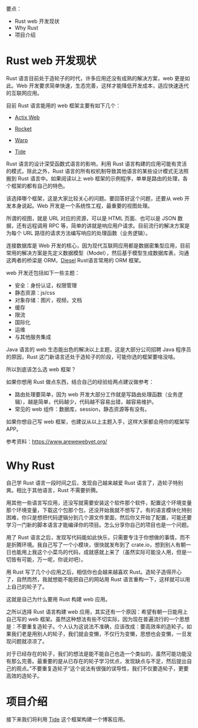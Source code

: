 要点：

- Rust web 开发现状
- Why Rust
- 项目介绍



# Rust web 开发现状

Rust 语言目前处于造轮子的时代，许多应用还没有成熟的解决方案，web 更是如此。Web 开发要求简单快速，生态完善，这样才能降低开发成本，适应快速迭代的互联网应用。

目前 Rust 语言能用的 web 框架主要有如下几个：

- [Actix Web](https://actix.rs/)
- [Rocket](https://rocket.rs/)

- [Warp](https://github.com/seanmonstar/warp)
- [Tide](https://github.com/http-rs/tide)

Rust 语言的设计深受函数式语言的影响，利用 Rust 语言构建的应用可能有灵活的模式，除此之外，Rust 语言的所有权机制导致其他语言的某些设计模式无法照搬到 Rust 语言中。如果阅读以上 web 框架的示例程序，单单是路由的处理，各个框架的都有自己的特色。

该选择哪个框架，这是大家比较关心的问题。要回答好这个问题，还要从 web 开发本身说起。Web 开发是一个系统性工程，最重要的视图处理。

所谓的视图，就是 URL 对应的资源，可以是 HTML 页面、也可以是 JSON 数据，还有远程调用 RPC 等，简单的讲就是响应用户请求。目前流行的解决方案是为每个 URL 路径的请求方法编写响应的处理函数（业务逻辑）。

连接数据库是 Web 开发的核心，因为现代互联网应用都是数据密集型应用，目前常用的解决方案是先定义数据模型（Model），然后基于模型生成数据库表，沟通这两者的桥梁是 ORM，[Diesel](https://diesel.rs/) Rust语言常用的 ORM 框架。

web 开发还包括如下一些主题：

- 安全：身份认证，权限管理
- 静态资源：js/css
- 对象存储：图片，视频，文档
- 缓存
- 限流
- 国际化
- 运维
- 与其他服务集成

Java 语言的 web 生态能出色的解决以上主题，这是大部分公司招聘 Java 程序员的原因，Rust 这门新语言还处于造轮子的阶段，可能你选的框架要啥没啥。

所以到底该怎么选 web 框架？

如果你想用 Rust 做点东西，结合自己的经验给两点建议做参考：

- 路由处理要简单，因为 web 开发大部分工作就是写路由处理函数（业务逻辑），越是简单，代码越少，代码越不容易出错，越容易维护。
- 常见的 web 组件：数据库，session，静态资源等有没有。

如果你想自己写 web 框架，也建议从以上主题入手，这样大家都会用你的框架写 APP。

 参考资料：https://www.arewewebyet.org/

# Why Rust

自己学 Rust 语言一段时间之后，发现自己越来越爱 Rust 语言了，造轮子特别爽。相比于其他语言，Rust 不需要折腾。

用其他一些语言写应用，还没写就需要安装这个软件那个软件，配置这个环境变量那个环境变量，下载这个包那个包，还没开始我就不想写了。有的语言模块化特别困难，你只是想把代码逻辑分到几个源文件里面，然后你又开始了配置，可能还要学习一门新的脚本语言才能编译你的项目。怎么分享你自己的项目也是一个问题。

用了 Rust 语言之后，发现写代码能如此快乐，只需要专注于你想做的事情，而不是折腾环境。我自己写了一个小模块，很快就发布到了 crate.io，想到别人有朝一日也能用上我这个小菜鸟的代码，成就感就上来了（虽然实际可能没人用，但是一切皆有可能，万一呢，你说对吧）。

用 Rust 写了几个小应用之后，相信你也会越来越喜欢 Rust。造轮子造得开心了，自然而然，我就想能不能把自己的网站用 Rust 语言重构一下，这样就可以用上自己的轮子了。

这就是自己为什么要用 Rust 构建 web 应用。

之所以选择 Rust 语言构建 web 应用，其实还有一个原因：希望有朝一日能用上自己写的 web 框架。虽然这种想法有些不切实际，因为现在普遍流行的一个思想是：不要重复造轮子。个人认为这说法不准确，应该改成：要高效率的造轮子。如果我们老是用别人的轮子，我们就会变懒，不仅行为变懒，思想也会变懒，一旦发现问题就凉凉了。

对于已经存在的轮子，我们的想法是能不能自己也造一个类似的，虽然可能功能没有那么完善。最重要的是从已存在的轮子学习优点，发现缺点与不足，然后提出自己的观点。”不要重复造轮子“这个说法有很强的误导性，我们不仅要造轮子，更要高效的造轮子。

# 项目介绍

接下来我们将利用 [Tide](https://github.com/http-rs/tide) 这个框架构建一个博客应用。

